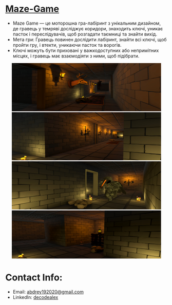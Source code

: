 

# [Maze-Game](https://github.com/Kosheew/Maze-Game.git) 

* Maze Game — це моторошна гра-лабіринт з унікальним дизайном, де гравець у темряві досліджує коридори, знаходить ключі, уникає пасток і переслідувачів, щоб розгадати таємниці та знайти вихід.
* Мета гри: Гравець повинен дослідити лабіринт, знайти всі ключі, щоб пройти гру, і втекти, уникаючи пасток та ворогів.
* Ключі можуть бути приховані у важкодоступних або непримітних місцях, і гравець має взаємодіяти з ними, щоб підібрати.

<p align="center">
<img src="https://github.com/Kosheew/Maze-Game/blob/main/Image/photo_1.jpg" width="465" height="150">
<img src="https://github.com/Kosheew/Maze-Game/blob/main/Image/photo_2.jpg" width="465" height="150">
<img src="https://github.com/Kosheew/Maze-Game/blob/main/Image/photo_3.jpg" width="465" height="150">
<img src="https://github.com/Kosheew/Maze-Game/blob/main/Image/photo_4.jpg" width="465" height="150">

</p>


# Contact Info:

- Email: abdrey192020@gmail.com
- LinkedIn: [decodealex](www.linkedin.com/in/andriy-zakruzhnuy)
